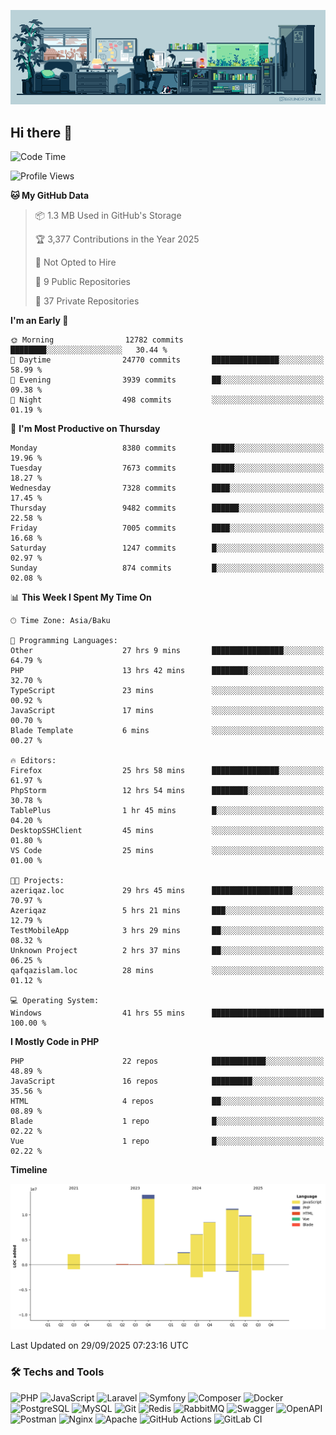<!--WALLPAPER-->
<p align='center'>
  <img src='assets/wallpapers/7.gif' alt='Banner'>
</p>
<!--/WALLPAPER-->

## Hi there 👋

<!--START_SECTION:waka-->
![Code Time](http://img.shields.io/badge/Code%20Time-365%20hrs%2010%20mins-blue)

![Profile Views](http://img.shields.io/badge/Profile%20Views-0-blue)

**🐱 My GitHub Data** 

> 📦 1.3 MB Used in GitHub's Storage 
 > 
> 🏆 3,377 Contributions in the Year 2025
 > 
> 🚫 Not Opted to Hire
 > 
> 📜 9 Public Repositories 
 > 
> 🔑 37 Private Repositories 
 > 
**I'm an Early 🐤** 

```text
🌞 Morning                12782 commits       ████████░░░░░░░░░░░░░░░░░   30.44 % 
🌆 Daytime                24770 commits       ███████████████░░░░░░░░░░   58.99 % 
🌃 Evening                3939 commits        ██░░░░░░░░░░░░░░░░░░░░░░░   09.38 % 
🌙 Night                  498 commits         ░░░░░░░░░░░░░░░░░░░░░░░░░   01.19 % 
```
📅 **I'm Most Productive on Thursday** 

```text
Monday                   8380 commits        █████░░░░░░░░░░░░░░░░░░░░   19.96 % 
Tuesday                  7673 commits        █████░░░░░░░░░░░░░░░░░░░░   18.27 % 
Wednesday                7328 commits        ████░░░░░░░░░░░░░░░░░░░░░   17.45 % 
Thursday                 9482 commits        ██████░░░░░░░░░░░░░░░░░░░   22.58 % 
Friday                   7005 commits        ████░░░░░░░░░░░░░░░░░░░░░   16.68 % 
Saturday                 1247 commits        █░░░░░░░░░░░░░░░░░░░░░░░░   02.97 % 
Sunday                   874 commits         █░░░░░░░░░░░░░░░░░░░░░░░░   02.08 % 
```


📊 **This Week I Spent My Time On** 

```text
🕑︎ Time Zone: Asia/Baku

💬 Programming Languages: 
Other                    27 hrs 9 mins       ████████████████░░░░░░░░░   64.79 % 
PHP                      13 hrs 42 mins      ████████░░░░░░░░░░░░░░░░░   32.70 % 
TypeScript               23 mins             ░░░░░░░░░░░░░░░░░░░░░░░░░   00.92 % 
JavaScript               17 mins             ░░░░░░░░░░░░░░░░░░░░░░░░░   00.70 % 
Blade Template           6 mins              ░░░░░░░░░░░░░░░░░░░░░░░░░   00.27 % 

🔥 Editors: 
Firefox                  25 hrs 58 mins      ███████████████░░░░░░░░░░   61.97 % 
PhpStorm                 12 hrs 54 mins      ████████░░░░░░░░░░░░░░░░░   30.78 % 
TablePlus                1 hr 45 mins        █░░░░░░░░░░░░░░░░░░░░░░░░   04.20 % 
DesktopSSHClient         45 mins             ░░░░░░░░░░░░░░░░░░░░░░░░░   01.80 % 
VS Code                  25 mins             ░░░░░░░░░░░░░░░░░░░░░░░░░   01.00 % 

🐱‍💻 Projects: 
azeriqaz.loc             29 hrs 45 mins      ██████████████████░░░░░░░   70.97 % 
Azeriqaz                 5 hrs 21 mins       ███░░░░░░░░░░░░░░░░░░░░░░   12.79 % 
TestMobileApp            3 hrs 29 mins       ██░░░░░░░░░░░░░░░░░░░░░░░   08.32 % 
Unknown Project          2 hrs 37 mins       ██░░░░░░░░░░░░░░░░░░░░░░░   06.25 % 
qafqazislam.loc          28 mins             ░░░░░░░░░░░░░░░░░░░░░░░░░   01.12 % 

💻 Operating System: 
Windows                  41 hrs 55 mins      █████████████████████████   100.00 % 
```

**I Mostly Code in PHP** 

```text
PHP                      22 repos            ████████████░░░░░░░░░░░░░   48.89 % 
JavaScript               16 repos            █████████░░░░░░░░░░░░░░░░   35.56 % 
HTML                     4 repos             ██░░░░░░░░░░░░░░░░░░░░░░░   08.89 % 
Blade                    1 repo              █░░░░░░░░░░░░░░░░░░░░░░░░   02.22 % 
Vue                      1 repo              █░░░░░░░░░░░░░░░░░░░░░░░░   02.22 % 
```



**Timeline**

![Lines of Code chart](https://raw.githubusercontent.com/feridnesibzade/feridnesibzade/main/assets/bar_graph.png)


 Last Updated on 29/09/2025 07:23:16 UTC
<!--END_SECTION:waka-->

### 🛠️ Techs and Tools

![PHP](https://img.shields.io/badge/PHP-777BB4?style=for-the-badge&logo=php&logoColor=white)
![JavaScript](https://img.shields.io/badge/JavaScript-F7DF1E?style=for-the-badge&logo=javascript&logoColor=000)
![Laravel](https://img.shields.io/badge/Laravel-F55247?style=for-the-badge&logo=laravel&logoColor=white)
![Symfony](https://img.shields.io/badge/Symfony-000000?style=for-the-badge&logo=symfony&logoColor=white)
![Composer](https://img.shields.io/badge/Composer-885630?style=for-the-badge&logo=composer&logoColor=white)
![Docker](https://img.shields.io/badge/Docker-2496ED?style=for-the-badge&logo=docker&logoColor=white)
![PostgreSQL](https://img.shields.io/badge/PostgreSQL-4169E1?style=for-the-badge&logo=postgresql&logoColor=white)
![MySQL](https://img.shields.io/badge/MySQL-4479A1?style=for-the-badge&logo=mysql&logoColor=white)
![Git](https://img.shields.io/badge/Git-F05032?style=for-the-badge&logo=git&logoColor=white)
![Redis](https://img.shields.io/badge/Redis-DC382D?style=for-the-badge&logo=redis&logoColor=white)
![RabbitMQ](https://img.shields.io/badge/RabbitMQ-FF6600?style=for-the-badge&logo=rabbitmq&logoColor=white)
![Swagger](https://img.shields.io/badge/Swagger-85EA2D?style=for-the-badge&logo=swagger&logoColor=black)
![OpenAPI](https://img.shields.io/badge/OpenAPI-6BA539?style=for-the-badge&logo=openapiinitiative&logoColor=white)
![Postman](https://img.shields.io/badge/Postman-FF6C37?style=for-the-badge&logo=postman&logoColor=white)
![Nginx](https://img.shields.io/badge/Nginx-009639?style=for-the-badge&logo=nginx&logoColor=white)
![Apache](https://img.shields.io/badge/Apache-D22128?style=for-the-badge&logo=apache&logoColor=white)
![GitHub Actions](https://img.shields.io/badge/GitHub%20Actions-2088FF?style=for-the-badge&logo=githubactions&logoColor=white)
![GitLab CI](https://img.shields.io/badge/GitLab%20CI-FC6D26?style=for-the-badge&logo=gitlab&logoColor=white)

